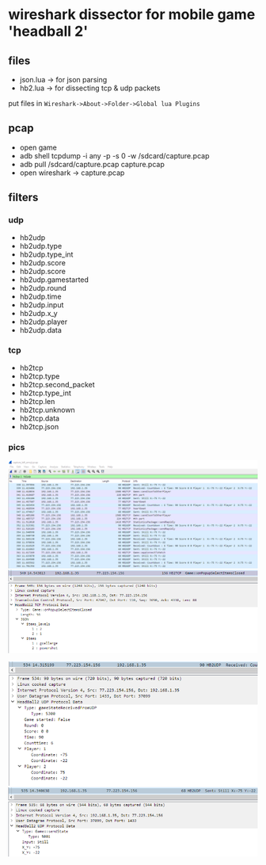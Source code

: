 # wireshark dissector for mobile game 'headball 2'

## files
- json.lua -> for json parsing
- hb2.lua -> for dissecting tcp & udp packets

put files in `Wireshark->About->Folder->Global lua Plugins`

## pcap
- open game
- adb shell tcpdump -i any -p -s 0 -w /sdcard/capture.pcap
- adb pull /sdcard/capture.pcap capture.pcap
- open wireshark -> capture.pcap
## filters

### udp
- hb2udp
- hb2udp.type
- hb2udp.type_int
- hb2udp.score
- hb2udp.score
- hb2udp.gamestarted
- hb2udp.round
- hb2udp.time
- hb2udp.input
- hb2udp.x_y
- hb2udp.player
- hb2udp.data

### tcp
- hb2tcp
- hb2tcp.type
- hb2tcp.second_packet
- hb2tcp.type_int
- hb2tcp.len
- hb2tcp.unknown
- hb2tcp.data
- hb2tcp.json

### pics

![](wireshark.png)
![](json.png)

![](gamestate_received.png)
![](gamestate_sent.png)
